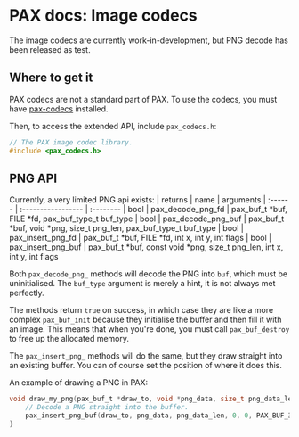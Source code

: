 # PAX docs: Image codecs
The image codecs are currently work-in-development, but PNG decode has been released as test.

## Where to get it
PAX codecs are not a standard part of PAX.
To use the codecs, you must have [pax-codecs](https://github.com/robotman2412/pax-codecs) installed.

Then, to access the extended API, include `pax_codecs.h`:
```c
// The PAX image codec library.
#include <pax_codecs.h>
```

## PNG API
Currently, a very limited PNG api exists:
| returns | name               | arguments
| :------ | :----------------- | :--------
| bool    | pax_decode_png_fd  | pax_buf_t \*buf, FILE \*fd, pax_buf_type_t buf_type
| bool    | pax_decode_png_buf | pax_buf_t \*buf, void \*png, size_t png_len, pax_buf_type_t buf_type
| bool    | pax_insert_png_fd  | pax_buf_t \*buf, FILE \*fd, int x, int y, int flags
| bool    | pax_insert_png_buf | pax_buf_t \*buf, const void \*png, size_t png_len, int x, int y, int flags

Both `pax_decode_png_` methods will decode the PNG into `buf`, which must be uninitialised.
The `buf_type` argument is merely a hint, it is not always met perfectly.

The methods return `true` on success, in which case they are like a more complex `pax_buf_init`
because they initialise the buffer and then fill it with an image.
This means that when you're done, you must call `pax_buf_destroy` to free up the allocated memory.

The `pax_insert_png_` methods will do the same, but they draw straight into an existing buffer.
You can of course set the position of where it does this.

An example of drawing a PNG in PAX:
```c
void draw_my_png(pax_buf_t *draw_to, void *png_data, size_t png_data_len) {
    // Decode a PNG straight into the buffer.
    pax_insert_png_buf(draw_to, png_data, png_data_len, 0, 0, PAX_BUF_32_8888ARGB);
}
```
